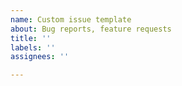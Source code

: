 ```yaml
---
name: Custom issue template
about: Bug reports, feature requests
title: ''
labels: ''
assignees: ''

---
```


<!---

Thank you for your interest in gitlint and taking the time to open a bug report!

A few quick notes:

- If you can, please include the output of `gitlint --debug` as this includes useful debugging info.
- It's really just me (https://github.com/jorisroovers) maintaining gitlint, and I do so in a hobby capacity. More recently it has become harder for me to find time to maintain gitlint on a regular basis, which in practice means that it might take me a while (sometimes months) to get back to you. Rest assured though, I absolutely read all bug reports as soon as they come in - I just tend to only "work" on gitlint a few times a year.
- If you're looking to contribute code to gitlint, please start here: http://jorisroovers.github.io/gitlint/contributing/

-->
